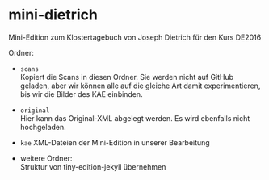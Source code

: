 # mini-dietrich
Mini-Edition zum Klostertagebuch von Joseph Dietrich für den Kurs DE2016

Ordner:

* `scans`  
  Kopiert die Scans in diesen Ordner. Sie werden nicht auf GitHub geladen, aber wir können alle auf die gleiche Art damit experimentieren, bis wir die Bilder des KAE einbinden.
  
* `original`  
  Hier kann das Original-XML abgelegt werden. Es wird ebenfalls nicht hochgeladen.
  
* `kae`
  XML-Dateien der Mini-Edition in unserer Bearbeitung

* weitere Ordner:  
  Struktur von tiny-edition-jekyll übernehmen
